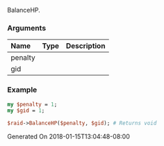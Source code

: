 BalanceHP.
### Arguments
**Name**|**Type**|**Description**
:---|:---|:---
penalty||
gid||

### Example

```perl
my $penalty = 1;
my $gid = 1;

$raid->BalanceHP($penalty, $gid); # Returns void
```


Generated On 2018-01-15T13:04:48-08:00